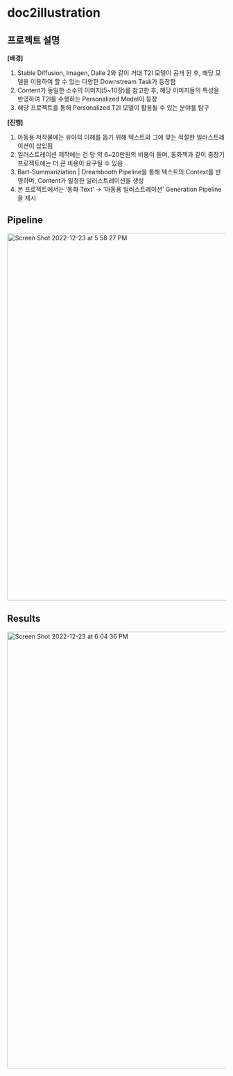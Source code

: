 # doc2illustration

## 프로젝트 설명
**[배경]**<br/>
1. Stable Diffusion, Imagen, Dalle 2와 같이 거대 T2I 모델이 공개 된 후, 해당 모델을 이용하여 할 수 있는 다양한 Downstream Task가 등장함<br/>
2. Content가 동일한 소수의 이미지(5~10장)를 참고한 후, 해당 이미지들의 특성을 반영하여 T2I를 수행하는 Personalized Model이 등장<br/>
3. 해당 프로젝트를 통해 Personalized T2I 모델이 활용될 수 있는 분야를 탐구


**[진행]**<br/>
1. 아동용 저작물에는 유아의 이해를 돕기 위해 텍스트와 그에 맞는 적절한 일러스트레이션이 삽입됨<br/>
2. 일러스트레이션 제작에는 건 당 약 6~20만원의 비용이 들며, 동화책과 같이 중장기 프로젝트에는 더 큰 비용이 요구될 수 있음 <br/>
3. Bart-Summariziation | Dreambooth Pipeline을 통해  텍스트의 Context를 반영하며, Content가 일정한 일러스트레이션을 생성<br/>
4. 본 프로젝트에서는 ‘동화 Text’ -> ‘아동용 일러스트레이션’ Generation Pipeline을 제시


## Pipeline
<img width="846" alt="Screen Shot 2022-12-23 at 5 58 27 PM" src="https://user-images.githubusercontent.com/101631683/209305961-8f1e04c6-743d-436c-81de-c40fdb55cb78.png">

## Results
<img width="1006" alt="Screen Shot 2022-12-23 at 6 04 36 PM" src="https://user-images.githubusercontent.com/101631683/209306411-ea1ce1c4-9aea-4083-b258-56fdd52cb6a4.png">

